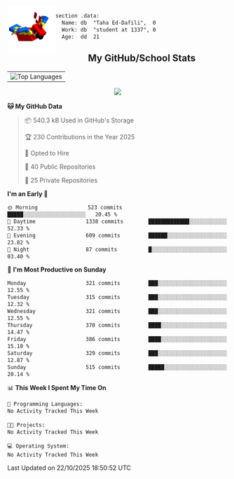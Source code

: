 <img src="parrot_fly_flipped.gif" align="left" height="110">


```assembly
section .data:
  Name: db  "Taha Ed-Dafili",  0
  Work: db  "student at 1337", 0
  Age:  dd  21
```


<div align="center">
  <h2>My GitHub/School Stats</h2>
</div>
<table align="center">
  <tr>
    <td align="center"><img width="450" src="https://github-readme-stats.vercel.app/api/top-langs/?username=0rayn&layout=compact&theme=github_dark&hide=html,makefile,css&exclude_repo=Yona2.0,Nand2Tetris&hide_border=true&langs_count=6" alt="Top Languages" /></td>
<!--     <td align="center"><img src="https://github-readme-streak-stats.herokuapp.com?user=0rayn&theme=github-dark-blue&hide_border=true&border_radius=5" alt="GitHub Streak" /></td>
  </tr> -->
</table>
 <p align="center">
  <a href="https://github.com/0rayn">
    <img src="https://komarev.com/ghpvc/?username=0rayn&color=blue&style=flat)" />
  </a>
</p>

<!--START_SECTION:waka-->
**🐱 My GitHub Data** 

> 📦 540.3 kB Used in GitHub's Storage 
 > 
> 🏆 230 Contributions in the Year 2025
 > 
> 💼 Opted to Hire
 > 
> 📜 40 Public Repositories 
 > 
> 🔑 25 Private Repositories 
 > 
**I'm an Early 🐤** 

```text
🌞 Morning                523 commits         █████░░░░░░░░░░░░░░░░░░░░   20.45 % 
🌆 Daytime                1338 commits        █████████████░░░░░░░░░░░░   52.33 % 
🌃 Evening                609 commits         ██████░░░░░░░░░░░░░░░░░░░   23.82 % 
🌙 Night                  87 commits          █░░░░░░░░░░░░░░░░░░░░░░░░   03.40 % 
```
📅 **I'm Most Productive on Sunday** 

```text
Monday                   321 commits         ███░░░░░░░░░░░░░░░░░░░░░░   12.55 % 
Tuesday                  315 commits         ███░░░░░░░░░░░░░░░░░░░░░░   12.32 % 
Wednesday                321 commits         ███░░░░░░░░░░░░░░░░░░░░░░   12.55 % 
Thursday                 370 commits         ████░░░░░░░░░░░░░░░░░░░░░   14.47 % 
Friday                   386 commits         ████░░░░░░░░░░░░░░░░░░░░░   15.10 % 
Saturday                 329 commits         ███░░░░░░░░░░░░░░░░░░░░░░   12.87 % 
Sunday                   515 commits         █████░░░░░░░░░░░░░░░░░░░░   20.14 % 
```


📊 **This Week I Spent My Time On** 

```text
💬 Programming Languages: 
No Activity Tracked This Week

🐱‍💻 Projects: 
No Activity Tracked This Week

💻 Operating System: 
No Activity Tracked This Week
```


 Last Updated on 22/10/2025 18:50:52 UTC
<!--END_SECTION:waka-->
